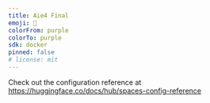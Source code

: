 ```yaml
---
title: Aie4 Final
emoji: 🚀
colorFrom: purple
colorTo: purple
sdk: docker
pinned: false
# license: mit
---
```


Check out the configuration reference at https://huggingface.co/docs/hub/spaces-config-reference
